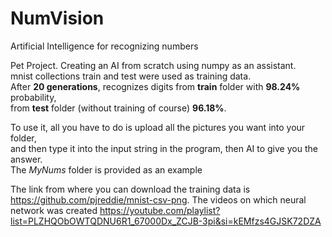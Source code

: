# NumVision
Artificial Intelligence for recognizing numbers

Pet Project. Creating an AI from scratch using numpy as an assistant.  
mnist collections train and test were used as training data.  
After **20 generations**, recognizes digits from **train** folder with **98.24%** probability,  
from **test** folder (without training of course) **96.18%**.

To use it, all you have to do is upload all the pictures you want into your folder,  
and then type it into the input string in the program, then AI to give you the answer.  
The *MyNums* folder is provided as an example

The link from where you can download the training data is https://github.com/pjreddie/mnist-csv-png.
The videos on which neural network was created https://youtube.com/playlist?list=PLZHQObOWTQDNU6R1_67000Dx_ZCJB-3pi&si=kEMfzs4GJSK72DZA
